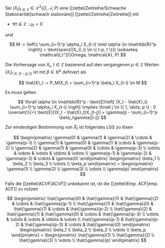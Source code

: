 Sei $(X_t)_{t \in \mathbb{Z}} \in \mathcal{L}^2(\Omega, \mathcal{A}, P)$ eine [[zettel/Zeitreihe/Schwache Stationarität|schwach stationäre]] [[zettel/Zeitreihe|Zeitreihe]] mit
- $\forall t \in \mathbb{Z} : \mu_t = 0$

und

$$
	M := \left\{ \sum_{i=1}^p \alpha_i X_{t-i} \mid \alpha \in \mathbb{R}^p \right\} = \text{span}((X_i)_{i \in \{ t-p, t \}}) \subseteq \mathcal{L}^2(\Omega, \mathcal{A}, P)
$$

Die Vorhersage von $X_t$, $t \in \mathbb{Z}$ basierend auf den vergangenen $p \in \mathbb{Z}$ Werten $(X_i)_{i \in \{ t-p, t \}}$ ist mit $\beta \in \mathbb{R}^p$ definiert als

$$
	\hat{X}_t := P_M(X_t) = \sum_{i=1}^p \beta_i X_{t-i} \in M
$$

Es muss gelten

$$
	\forall \alpha \in \mathbb{R}^p : \text{E}\left[ (X_t - \hat{X}_t) \sum_{i=1}^p \alpha_i X_{t-i} \right] \implies \forall j \in \{ 1, \dots, p \} : 0 \overset{!}{=} \text{E}[(X_t - \hat{X}_t)X_{t-j}] = \gamma(j) - \sum_{i=1}^p \beta_i\gamma(|i-j|)
$$

Zur eindeutigen Bestimmung von $\hat{X}_t$ ist folgendes LGS zu lösen

$$
	\begin{pmatrix}
		\gamma(0) & \gamma(1) & \gamma(2) & \cdots & \gamma(p-1) \\
		\gamma(1) & \gamma(0) & \gamma(1) & \cdots & \gamma(p-2) \\
		\gamma(2) & \gamma(1) & \gamma(0) & \cdots & \gamma(p-3) \\
		\vdots & \vdots & \vdots & \ddots & \vdots \\
		\gamma(p-1) & \gamma(p-2) & \gamma(p-3) & \cdots & \gamma(0)
	\end{pmatrix} \begin{pmatrix}
		\beta_1 \\
		\beta_2 \\
		\beta_3 \\
		\vdots \\
		\beta_p
	\end{pmatrix} = \begin{pmatrix}
		\gamma(1) \\
		\gamma(2) \\
		\gamma(3) \\
		\vdots \\
		\gamma(p)
	\end{pmatrix}
$$

Falls die [[zettel/ACVF|ACVF]] unbekannt ist, ist die [[zettel/Emp. ACF|emp. ACF]] zu nutzen

$$
	\begin{pmatrix}
		\hat{\gamma}(0) & \hat{\gamma}(1) & \hat{\gamma}(2) & \cdots & \hat{\gamma}(p-1) \\
		\hat{\gamma}(1) & \hat{\gamma}(0) & \hat{\gamma}(1) & \cdots & \hat{\gamma}(p-2) \\
		\hat{\gamma}(2) & \hat{\gamma}(1) & \hat{\gamma}(0) & \cdots & \hat{\gamma}(p-3) \\
		\vdots & \vdots & \vdots & \ddots & \vdots \\
		\hat{\gamma}(p-1) & \hat{\gamma}(p-2) & \hat{\gamma}(p-3) & \cdots & \hat{\gamma}(0)
	\end{pmatrix} \begin{pmatrix}
		\beta_1 \\
		\beta_2 \\
		\beta_3 \\
		\vdots \\
		\beta_p
	\end{pmatrix} = \begin{pmatrix}
		\hat{\gamma}(1) \\
		\hat{\gamma}(2) \\
		\hat{\gamma}(3) \\
		\vdots \\
		\hat{\gamma}(p)
	\end{pmatrix}
$$